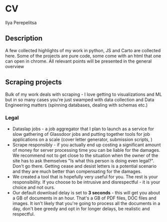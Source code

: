 # CV
Ilya Perepelitsa


## Description

A few collected highlights of my work in python, JS and Carto are collected
here.
Some of the projects are pure code, some come with an html that one can open in
chrome. All relevant points will be presented in the general overview


## Scraping projects
Bulk of my work deals with scraping - I love getting to visualizations and ML
but in so many cases you're just swamped with data collection and Data
Engineering matters (spinning databases, dealing with schemas etc.)
### Legal
* Dataslap jobs - a job aggregator that I plan to launch as a service for slow
gathering of Glassdoor jobs and putting together tools for job applications on a
scale (cover letter generator, submission scripts, )
* Scrape responsibly - if you actually end up costing a significant amount of money
for server processing time you can be liable for the damages. We recommend not to get
close to the situation when the owner of the site has to ask themselves "Is what
this person is doing even legal?". Don't go there. Getting cease and desist letters
is a potential scenario and they are much better than compensating for the damages.
* We created a tool that is hopefully very useful for you. The rest is your responsibility.
If you choose to be intrusive and disrespectful - it is your choice and not ours.
* Our default download delay is set to **3 seconds** - this will get you about a GB
of documents in an hour. That's a GB of PDF files, DOC files and images. It isn't
likely that you're going to process all the documents in a day, don't bee greedy
and opt in for longer delays, be realistic and respectful.
